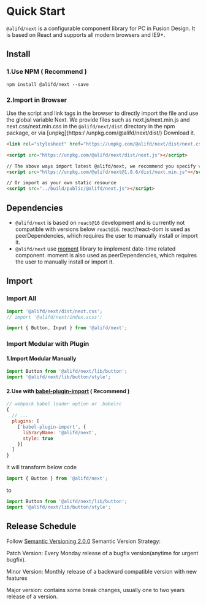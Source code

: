 # Quick Start

`@alifd/next` is a configurable component library for PC in Fusion Design. It is based on React and supports all modern browsers and IE9+.

## Install

### 1.Use NPM ( Recommend )

```
npm install @alifd/next --save
```

### 2.Import in Browser

Use the script and link tags in the browser to directly import the file and use the global variable Next. We provide files such as next.js/next.min.js and next.css/next.min.css in the `@alifd/next/dist` directory in the npm package, or via [unpkg](https:/ /unpkg.com/@alifd/next/dist/) Download it.

``` html
<link rel="stylesheet" href="https://unpkg.com/@alifd/next/dist/next.css">

<script src="https://unpkg.com/@alifd/next/dist/next.js"></script>

// The above ways import latest @alifd/next, we recommend you specify version.
<script src="https://unpkg.com/@alifd/next@1.8.6/dist/next.min.js"></script>

// Or import as your own static resource
<script src="../build/public/@alifd/next.js"></script>
```

## Dependencies

* `@alifd/next` is based on `react@16` development and is currently not compatible with versions below `react@16`. react/react-dom is used as peerDependencies, which requires the user to manually install or import it.
* `@alifd/next` use [moment](https://github.com/moment/moment) library to implement date-time related component. moment is also used as peerDependencies, which requires the user to manually install or import it.

## Import

### Import All


``` js
import '@alifd/next/dist/next.css';
// import '@alifd/next/index.scss';

import { Button, Input } from '@alifd/next';
```

### Import Modular with Plugin


#### 1.Import Modular Manually

``` js
import Button from '@alifd/next/lib/button';
import '@alifd/next/lib/button/style';
```

#### 2.Use with [babel-plugin-import](https://github.com/ant-design/babel-plugin-import) ( Recommend )

``` js
// webpack babel loader option or .babelrc
{
  // ...
  plugins: [
    ['babel-plugin-import', {
      libraryName: '@alifd/next',
      style: true
    }]
  ]
}
```

It will transform below code

``` js
import { Button } from '@alifd/next';
```

to

``` js
import Button from '@alifd/next/lib/button';
import '@alifd/next/lib/button/style';
```


## Release Schedule

Follow [Semantic Versioning 2.0.0](https://semver.org/) Semantic Version Strategy:

Patch Version: Every Monday release of a bugfix version(anytime for urgent bugfix).

Minor Version: Monthly release of a backward compatible version with new features

Major version: contains some break changes, usually one to two years release of a version.

